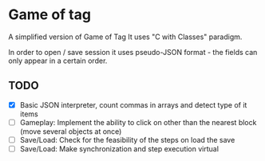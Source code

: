 # Game of tag
A simplified version of Game of Tag
It uses "C with Classes" paradigm.

In order to open / save session it uses pseudo-JSON format - the fields can only appear in a certain order.
## TODO
- [x] Basic JSON interpreter, count commas in arrays and detect type of it items
- [ ] Gameplay: Implement the ability to click on other than the nearest block (move several objects at once)
- [ ] Save/Load: Check for the feasibility of the steps on load the save
- [ ] Save/Load: Make synchronization and step execution virtual
